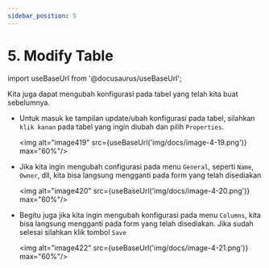 ```yaml
---
sidebar_position: 5
---
```


# 5. Modify Table

import useBaseUrl from '@docusaurus/useBaseUrl';

Kita juga dapat mengubah konfigurasi pada tabel yang telah kita buat sebelumnya.

- Untuk masuk ke tampilan update/ubah konfigurasi pada tabel, silahkan `klik kanan` pada tabel yang ingin diubah dan pilih `Properties`.

  <img alt="image419" src={useBaseUrl('img/docs/image-4-19.png')} max="60%"/>

- Jika kita ingin mengubah configurasi pada menu `General`, seperti `Name`, `Owner`, dll, kita bisa langsung mengganti pada form yang telah disediakan

  <img alt="image420" src={useBaseUrl('img/docs/image-4-20.png')} max="60%"/>

- Begitu juga jika kita ingin mengubah konfigurasi pada menu `Columns`, kita bisa langsung mengganti pada form yang telah disediakan. Jika sudah selesai silahkan klik tombol `Save`

  <img alt="image422" src={useBaseUrl('img/docs/image-4-21.png')} max="60%"/>
